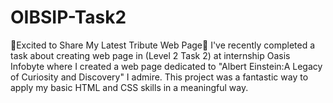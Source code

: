 # OIBSIP-Task2
🌟Excited to Share My Latest Tribute Web Page🌟
I've recently completed a task about creating web page in (Level 2 Task 2) at
internship Oasis Infobyte where I created a web page dedicated to "Albert Einstein:A Legacy of Curiosity and Discovery" I admire. 
This project was a fantastic way to apply my basic HTML and CSS skills in a meaningful way.
